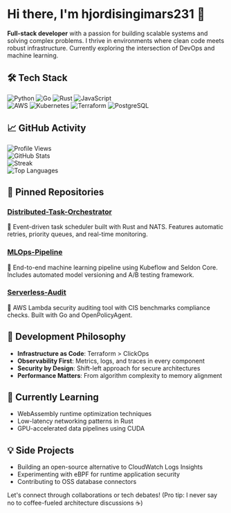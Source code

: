 # Hi there, I'm hjordisingimars231 👋  
**Full-stack developer** with a passion for building scalable systems and solving complex problems. I thrive in environments where clean code meets robust infrastructure. Currently exploring the intersection of DevOps and machine learning.

## 🛠️ Tech Stack  
![Python](https://img.shields.io/badge/-Python-3776AB?logo=python&logoColor=white) ![Go](https://img.shields.io/badge/-Go-00ADD8?logo=go&logoColor=white) ![Rust](https://img.shields.io/badge/-Rust-000000?logo=rust&logoColor=white) ![JavaScript](https://img.shields.io/badge/-JavaScript-F7DF1E?logo=javascript&logoColor=black)  
![AWS](https://img.shields.io/badge/-AWS-232F3E?logo=amazon-aws) ![Kubernetes](https://img.shields.io/badge/-Kubernetes-326CE5?logo=kubernetes) ![Terraform](https://img.shields.io/badge/-Terraform-623CE4?logo=terraform) ![PostgreSQL](https://img.shields.io/badge/-PostgreSQL-4169E1?logo=postgresql)  

## 📈 GitHub Activity  

![Profile Views](https://komarev.com/ghpvc/?username=hjordisingimars231&style=flat-square)  
![GitHub Stats](https://github-readme-stats.vercel.app/api?username=hjordisingimars231&show_icons=true&theme=dark)  
![Streak](https://github-readme-streak-stats.herokuapp.com/?user=hjordisingimars231&theme=dark)  
![Top Languages](https://github-readme-stats.vercel.app/api/top-langs/?username=hjordisingimars231&layout=compact&theme=dark)  

## 🔭 Pinned Repositories  

### [Distributed-Task-Orchestrator](https://github.com/hjordisingimars231/Distributed-Task-Orchestrator)  
🔄 Event-driven task scheduler built with Rust and NATS. Features automatic retries, priority queues, and real-time monitoring.  

### [MLOps-Pipeline](https://github.com/hjordisingimars231/MLOps-Pipeline)  
🤖 End-to-end machine learning pipeline using Kubeflow and Seldon Core. Includes automated model versioning and A/B testing framework.  

### [Serverless-Audit](https://github.com/hjordisingimars231/Serverless-Audit)  
🔐 AWS Lambda security auditing tool with CIS benchmarks compliance checks. Built with Go and OpenPolicyAgent.  

## 🧠 Development Philosophy  
- **Infrastructure as Code**: Terraform > ClickOps  
- **Observability First**: Metrics, logs, and traces in every component  
- **Security by Design**: Shift-left approach for secure architectures  
- **Performance Matters**: From algorithm complexity to memory alignment  

## 🌱 Currently Learning  
- WebAssembly runtime optimization techniques  
- Low-latency networking patterns in Rust  
- GPU-accelerated data pipelines using CUDA  

## 💡 Side Projects  
- Building an open-source alternative to CloudWatch Logs Insights  
- Experimenting with eBPF for runtime application security  
- Contributing to OSS database connectors  

Let's connect through collaborations or tech debates! (Pro tip: I never say no to coffee-fueled architecture discussions ☕)
